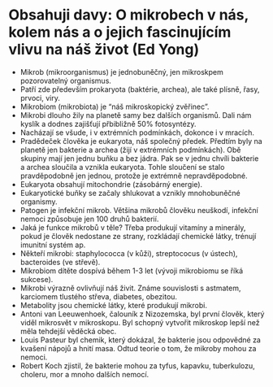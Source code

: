 # Obsahuji davy: O mikrobech v nás, kolem nás a o jejich fascinujícím vlivu na náš život (Ed Yong)
* Mikrob (mikroorganismus) je jednobuněčný, jen mikroskpem pozorovatelný organismus.
* Patří zde především prokaryota (baktérie, archea), ale také plísně, řasy, prvoci, viry. 
* Mikrobiom (mikrobiota) je “náš mikroskopický zvěřinec”.
* Mikrobi dlouho žily na planetě samy bez dalších organismů. Dali nám kyslík a dodnes zajišťují přbibližně 50% fotosyntézy.
* Nacházají se všude, i v extrémních podmínkách, dokonce i v mracích.
* Pradědeček člověka je eukaryota, náš společný předek. Předtím byly na planetě jen bakterie a archea (žijí v extrémních podmínkách). Obě skupiny mají jen jednu buňku a bez jádra. Pak se v jednu chvíli bakterie a archea sloučila a vznikla eukaryota. Tohle sloučení se stalo pravděpodobně jen jednou, protože je extrémně nepravděpodobné. 
* Eukaryota obsahují mitochondrie (zásobárný energie).
* Eukaryotické buňky se začaly shlukovat a vznikly mnohobuněčné organismy.
* Patogen je infekční mikrob. Většina mikrobů člověku neuškodí, infekční nemoci způsobuje jen 100 druhů bakterií.
* Jaká je funkce mikrobů v těle? Třeba produkují vitamíny a minerály, pokud je člověk nedostane ze strany, rozkládají chemické látky, trénují imunitní systém ap.
* Někteří mikrobi: staphylococca (v kůži), streptococus (v ústech), bacteroides (ve střevě).
* Mikrobiom dítěte dospívá během 1-3 let (vývoji mikrobiomu se říká sukcese).
* Mikrobi výrazně ovlivňují náš živit. Známe souvislosti s astmatem, karciomem tlustého střeva, diabetes, obezitou.
* Metabolity jsou chemické látky, které produkují mikrobi.
* Antoni van Leeuwenhoek, čalouník z Nizozemska, byl první člověk, který viděl mikrosvět v mikroskopu. Byl schopný vytvořit mikroskop lepší než měla tehdejší věděcká obec.
* Louis Pasteur byl chemik, který dokázal, že bakterie jsou odpovědné za kvašení nápojů a hnití masa. Odtud teorie o tom, že mikroby mohou za nemoci.
* Robert Koch zjistil, že bakterie mohou za tyfus, kapavku, tuberkulozu, choleru, mor a mnoho dalších nemocí.


